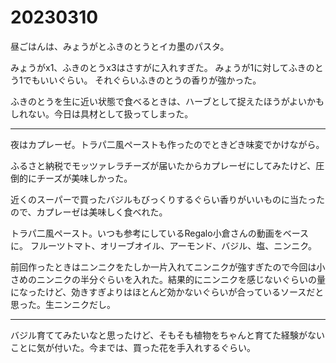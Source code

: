 # 20230310

昼ごはんは、みょうがとふきのとうとイカ墨のパスタ。

みょうがx1、ふきのとうx3はさすがに入れすぎた。 みょうが1に対してふきのとう1でもいいぐらい。 それぐらいふきのとうの香りが強かった。

ふきのとうを生に近い状態で食べるときは、ハーブとして捉えたほうがよいかもしれない。今日は具材として扱ってしまった。

---

夜はカプレーゼ。トラパ二風ペーストも作ったのでときどき味変でかけながら。

ふるさと納税でモッツァレラチーズが届いたからカプレーゼにしてみたけど、圧倒的にチーズが美味しかった。

近くのスーパーで買ったバジルもびっくりするぐらい香りがいいものに当たったので、カプレーゼは美味しく食べれた。

トラパ二風ペースト。いつも参考にしているRegalo小倉さんの動画をベースに。
フルーツトマト、オリーブオイル、アーモンド、バジル、塩、ニンニク。

前回作ったときはニンニクをたしか一片入れてニンニクが強すぎたので今回は小さめのニンニクの半分ぐらいを入れた。結果的にニンニクを感じないぐらいの量になったけど、効きすぎよりはほとんど効かないぐらいが合っているソースだと思った。生ニンニクだし。

---

バジル育ててみたいなと思ったけど、そもそも植物をちゃんと育てた経験がないことに気が付いた。今までは、買った花を手入れするぐらい。